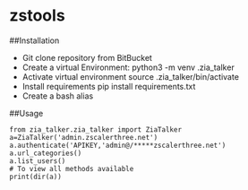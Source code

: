 # zstools

##Installation

* Git clone repository from BitBucket
* Create a virtual Environment:
  python3 -m venv .zia_talker
* Activate virtual environment
  source .zia_talker/bin/activate
* Install requirements
  pip install requirements.txt
* Create a bash alias

##Usage
```
from zia_talker.zia_talker import ZiaTalker
a=ZiaTalker('admin.zscalerthree.net')
a.authenticate('APIKEY,'admin@/*****zscalerthree.net')
a.url_categories()
a.list_users()
# To view all methods available
print(dir(a))
```
